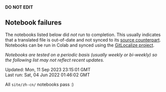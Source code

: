 __DO NOT EDIT__

## Notebook failures

The notebooks listed below did *not* run to completion. This usually indicates
that a translated file is out-of-date and not synced to its
[source counterpart](../en-snapshot/). Notebooks can be run in Colab and synced
using the [GitLocalize project](https://gitlocalize.com/tensorflow/docs-l10n).

*Notebooks are tested on a periodic basis (usually weekly or bi-weekly) so the
following list may not reflect recent updates.*

Updated: Mon, 11 Sep 2023 23:15:01 GMT<br/>
Last run: Sat, 04 Jun 2022 01:46:02 GMT

All <code>site/zh-cn/</code> notebooks pass :)


